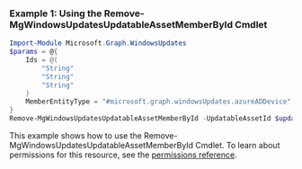 ### Example 1: Using the Remove-MgWindowsUpdatesUpdatableAssetMemberById Cmdlet
```powershell
Import-Module Microsoft.Graph.WindowsUpdates
$params = @{
	Ids = @(
		"String"
		"String"
		"String"
	)
	MemberEntityType = "#microsoft.graph.windowsUpdates.azureADDevice"
}
Remove-MgWindowsUpdatesUpdatableAssetMemberById -UpdatableAssetId $updatableAssetId -BodyParameter $params
```
This example shows how to use the Remove-MgWindowsUpdatesUpdatableAssetMemberById Cmdlet.
To learn about permissions for this resource, see the [permissions reference](/graph/permissions-reference).
